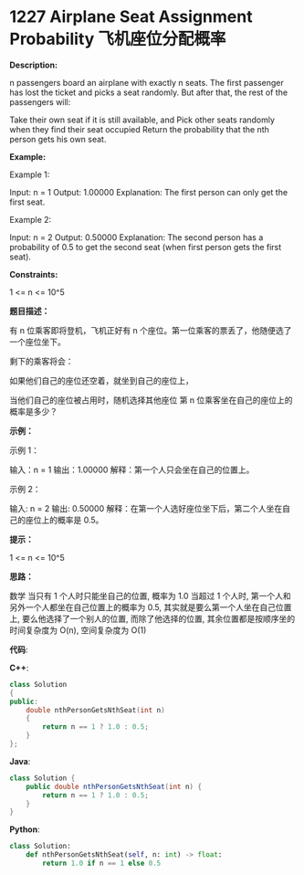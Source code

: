 # 1227 Airplane Seat Assignment Probability 飞机座位分配概率

__Description:__

n passengers board an airplane with exactly n seats. The first passenger has lost the ticket and picks a seat randomly. But after that, the rest of the passengers will:

Take their own seat if it is still available, and
Pick other seats randomly when they find their seat occupied
Return the probability that the nth person gets his own seat.

__Example:__

Example 1:

Input: n = 1
Output: 1.00000
Explanation: The first person can only get the first seat.

Example 2:

Input: n = 2
Output: 0.50000
Explanation: The second person has a probability of 0.5 to get the second seat (when first person gets the first seat).

__Constraints:__

1 <= n <= 10^5

__题目描述：__

有 n 位乘客即将登机，飞机正好有 n 个座位。第一位乘客的票丢了，他随便选了一个座位坐下。

剩下的乘客将会：

如果他们自己的座位还空着，就坐到自己的座位上，

当他们自己的座位被占用时，随机选择其他座位
第 n 位乘客坐在自己的座位上的概率是多少？

__示例：__

示例 1：

输入：n = 1
输出：1.00000
解释：第一个人只会坐在自己的位置上。

示例 2：

输入: n = 2
输出: 0.50000
解释：在第一个人选好座位坐下后，第二个人坐在自己的座位上的概率是 0.5。

__提示：__

1 <= n <= 10^5

__思路：__

数学
当只有 1 个人时只能坐自己的位置, 概率为 1.0
当超过 1 个人时, 第一个人和另外一个人都坐在自己位置上的概率为 0.5, 其实就是要么第一个人坐在自己位置上, 要么他选择了一个别人的位置, 而除了他选择的位置, 其余位置都是按顺序坐的
时间复杂度为 O(n), 空间复杂度为 O(1)

__代码__:

__C++__:

```C++
class Solution 
{
public:
    double nthPersonGetsNthSeat(int n) 
    {
        return n == 1 ? 1.0 : 0.5;
    }
};
```

__Java__:

```Java
class Solution {
    public double nthPersonGetsNthSeat(int n) {
        return n == 1 ? 1.0 : 0.5;
    }
}
```

__Python__:

```Python
class Solution:
    def nthPersonGetsNthSeat(self, n: int) -> float:
        return 1.0 if n == 1 else 0.5
```
